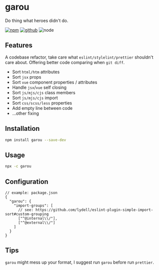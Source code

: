 # garou

Do thing what heroes didn't do.

[![npm][npm-badge]][npm-url]
[![github][github-badge]][github-url]
![node][node-badge]

[npm-url]: https://www.npmjs.com/package/garou
[npm-badge]: https://img.shields.io/npm/v/garou.svg?style=flat-square&logo=npm
[github-url]: https://github.com/nice-move/garou
[github-badge]: https://img.shields.io/npm/l/garou.svg?style=flat-square&colorB=blue&logo=github
[node-badge]: https://img.shields.io/node/v/garou.svg?style=flat-square&colorB=green&logo=node.js

## Features

A codebase refactor, take care what `eslint/stylelint/prettier` shouldn't care about. Offering better code comparing when `git diff`.

- Sort `html/htm` attributes
- Sort `jsx` props
- Sort `vue` component properties / attributes
- Handle `jsx`/`vue` self closing
- Sort `js/mjs/cjs` class members
- Sort `js/mjs/cjs` import
- Sort `css/scss/less` properties
- Add empty line between code
- ...other fixing

## Installation

```bash
npm install garou --save-dev
```

## Usage

```bash
npx -c garou
```

## Configuration

```jsonc
// example: package.json
{
  "garou": {
    "import-groups": [
      // see: https://github.com/lydell/eslint-plugin-simple-import-sort#custom-grouping
      ["^@internal\\/"],
      ["^@external\\/"]
    ]
  }
}
```

## Tips

`garou` might mess up your format, I suggest run `garou` before run `prettier`.
